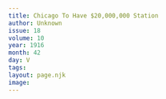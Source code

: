 ```yaml
---
title: Chicago To Have $20,000,000 Station
author: Unknown
issue: 18
volume: 10
year: 1916
month: 42
day: V
tags:
layout: page.njk
image:
---
```



